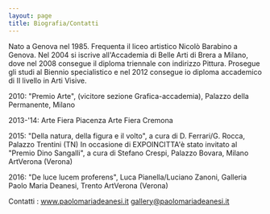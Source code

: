 ```yaml
---
layout: page
title: Biografia/Contatti
---
```


Nato a Genova nel 1985.
Frequenta il liceo artistico Nicolò Barabino a Genova.
Nel 2004 si iscrive all'Accademia di Belle Arti di Brera a Milano, dove nel 2008 consegue il diploma triennale con indirizzo Pittura. 
Prosegue gli studi al Biennio specialistico e nel 2012 consegue io diploma accademico di II livello in Arti Visive.

 

2010: "Premio Arte", (vicitore sezione Grafica-accademia), Palazzo della Permanente, Milano

2013-'14: Arte Fiera Piacenza 
          Arte Fiera Cremona 

2015: "Della natura, della figura e il volto", a cura di D. Ferrari/G. Rocca, Palazzo Trentini (TN) 
      In occasione di EXPOINCITTA'è stato invitato al "Premio Dino Sangalli", a cura di Stefano Crespi, Palazzo Bovara, Milano 
      ArtVerona (Verona)

2016: "De luce lucem proferens", Luca Pianella/Luciano Zanoni, Galleria Paolo Maria Deanesi, Trento
      ArtVerona (Verona)


 Contatti : 
                                                                                                                               www.paolomariadeanesi.it
                                                                                                                               gallery@paolomariadeanesi.it
